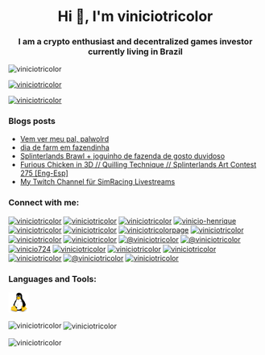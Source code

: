 <h1 align="center">Hi 👋, I'm viniciotricolor</h1>
<h3 align="center">I am a crypto enthusiast and decentralized games investor currently living in Brazil</h3>

<p align="left"> <img src="https://komarev.com/ghpvc/?username=viniciotricolor&label=Profile%20views&color=0e75b6&style=flat" alt="viniciotricolor" /> </p>

<p align="left"> <a href="https://github.com/ryo-ma/github-profile-trophy"><img src="https://github-profile-trophy.vercel.app/?username=viniciotricolor" alt="viniciotricolor" /></a> </p>

<p align="left"> <a href="https://twitter.com/viniciotricolor" target="blank"><img src="https://img.shields.io/twitter/follow/viniciotricolor?logo=twitter&style=for-the-badge" alt="viniciotricolor" /></a> </p>

### Blogs posts
<!-- BLOG-POST-LIST:START -->
- [Vem ver meu pal, palwolrd](https://peakd.com/hive-169926/@viniciotricolor/122df0b49d1ebc7621d0ab26d497cb04-vimmtv)
- [dia de farm em fazendinha](https://peakd.com/hive-169926/@viniciotricolor/681b419086fbf557b025b18ecf905269-vimmtv)
- [Splinterlands Brawl + joguinho de fazenda de gosto duvidoso](https://peakd.com/hive-169926/@viniciotricolor/b0020fb2ef0725b8faefcc0c0fac74da-vimmtv)
- [Furious Chicken in 3D //  Quilling Technique // Splinterlands Art Contest 275 [Eng-Esp]](https://peakd.com/hive-130560/@dayadam/furious-chicken-in-3d-quilling)
- [My Twitch Channel für SimRacing Livestreams](https://peakd.com/hive-128844/@pogoberlin/my-twitch-channel-fur-simracing-livestreams)
<!-- BLOG-POST-LIST:END -->

<h3 align="left">Connect with me:</h3>
<p align="left">
<a href="https://codepen.io/viniciotricolor" target="blank"><img align="center" src="https://raw.githubusercontent.com/rahuldkjain/github-profile-readme-generator/master/src/images/icons/Social/codepen.svg" alt="viniciotricolor" height="30" width="40" /></a>
<a href="https://dev.to/viniciotricolor" target="blank"><img align="center" src="https://raw.githubusercontent.com/rahuldkjain/github-profile-readme-generator/master/src/images/icons/Social/devto.svg" alt="viniciotricolor" height="30" width="40" /></a>
<a href="https://twitter.com/viniciotricolor" target="blank"><img align="center" src="https://raw.githubusercontent.com/rahuldkjain/github-profile-readme-generator/master/src/images/icons/Social/twitter.svg" alt="viniciotricolor" height="30" width="40" /></a>
<a href="https://linkedin.com/in/vinicio-henrique" target="blank"><img align="center" src="https://raw.githubusercontent.com/rahuldkjain/github-profile-readme-generator/master/src/images/icons/Social/linked-in-alt.svg" alt="vinicio-henrique" height="30" width="40" /></a>
<a href="https://codesandbox.com/viniciotricolor" target="blank"><img align="center" src="https://raw.githubusercontent.com/rahuldkjain/github-profile-readme-generator/master/src/images/icons/Social/codesandbox.svg" alt="viniciotricolor" height="30" width="40" /></a>
<a href="https://kaggle.com/viniciotricolor" target="blank"><img align="center" src="https://raw.githubusercontent.com/rahuldkjain/github-profile-readme-generator/master/src/images/icons/Social/kaggle.svg" alt="viniciotricolor" height="30" width="40" /></a>
<a href="https://fb.com/viniciotricolorpage" target="blank"><img align="center" src="https://raw.githubusercontent.com/rahuldkjain/github-profile-readme-generator/master/src/images/icons/Social/facebook.svg" alt="viniciotricolorpage" height="30" width="40" /></a>
<a href="https://instagram.com/viniciotricolor" target="blank"><img align="center" src="https://raw.githubusercontent.com/rahuldkjain/github-profile-readme-generator/master/src/images/icons/Social/instagram.svg" alt="viniciotricolor" height="30" width="40" /></a>
<a href="https://dribbble.com/viniciotricolor" target="blank"><img align="center" src="https://raw.githubusercontent.com/rahuldkjain/github-profile-readme-generator/master/src/images/icons/Social/dribbble.svg" alt="viniciotricolor" height="30" width="40" /></a>
<a href="https://www.behance.net/viniciotricolor" target="blank"><img align="center" src="https://raw.githubusercontent.com/rahuldkjain/github-profile-readme-generator/master/src/images/icons/Social/behance.svg" alt="viniciotricolor" height="30" width="40" /></a>
<a href="https://hashnode.com/@viniciotricolor" target="blank"><img align="center" src="https://raw.githubusercontent.com/rahuldkjain/github-profile-readme-generator/master/src/images/icons/Social/hashnode.svg" alt="@viniciotricolor" height="30" width="40" /></a>
<a href="https://medium.com/@viniciotricolor" target="blank"><img align="center" src="https://raw.githubusercontent.com/rahuldkjain/github-profile-readme-generator/master/src/images/icons/Social/medium.svg" alt="@viniciotricolor" height="30" width="40" /></a>
<a href="https://www.youtube.com/c/vinicio724" target="blank"><img align="center" src="https://raw.githubusercontent.com/rahuldkjain/github-profile-readme-generator/master/src/images/icons/Social/youtube.svg" alt="vinicio724" height="30" width="40" /></a>
<a href="https://www.codechef.com/users/viniciotricolor" target="blank"><img align="center" src="https://cdn.jsdelivr.net/npm/simple-icons@3.1.0/icons/codechef.svg" alt="viniciotricolor" height="30" width="40" /></a>
<a href="https://www.hackerrank.com/viniciotricolor" target="blank"><img align="center" src="https://raw.githubusercontent.com/rahuldkjain/github-profile-readme-generator/master/src/images/icons/Social/hackerrank.svg" alt="viniciotricolor" height="30" width="40" /></a>
<a href="https://codeforces.com/profile/viniciotricolor" target="blank"><img align="center" src="https://raw.githubusercontent.com/rahuldkjain/github-profile-readme-generator/master/src/images/icons/Social/codeforces.svg" alt="viniciotricolor" height="30" width="40" /></a>
<a href="https://www.leetcode.com/viniciotricolor" target="blank"><img align="center" src="https://raw.githubusercontent.com/rahuldkjain/github-profile-readme-generator/master/src/images/icons/Social/leet-code.svg" alt="viniciotricolor" height="30" width="40" /></a>
<a href="https://www.hackerearth.com/@viniciotricolor" target="blank"><img align="center" src="https://raw.githubusercontent.com/rahuldkjain/github-profile-readme-generator/master/src/images/icons/Social/hackerearth.svg" alt="@viniciotricolor" height="30" width="40" /></a>
<a href="https://www.topcoder.com/members/viniciotricolor" target="blank"><img align="center" src="https://raw.githubusercontent.com/rahuldkjain/github-profile-readme-generator/master/src/images/icons/Social/topcoder.svg" alt="viniciotricolor" height="30" width="40" /></a>
</p>

<h3 align="left">Languages and Tools:</h3>
<p align="left"> <a href="https://www.linux.org/" target="_blank" rel="noreferrer"> <img src="https://raw.githubusercontent.com/devicons/devicon/master/icons/linux/linux-original.svg" alt="linux" width="40" height="40"/> </a> </p>

<p><img align="left" src="https://github-readme-stats.vercel.app/api/top-langs?username=viniciotricolor&show_icons=true&locale=en&layout=compact" alt="viniciotricolor" /></p>

<p>&nbsp;<img align="center" src="https://github-readme-stats.vercel.app/api?username=viniciotricolor&show_icons=true&locale=en" alt="viniciotricolor" /></p>

<p><img align="center" src="https://github-readme-streak-stats.herokuapp.com/?user=viniciotricolor&" alt="viniciotricolor" /></p>

